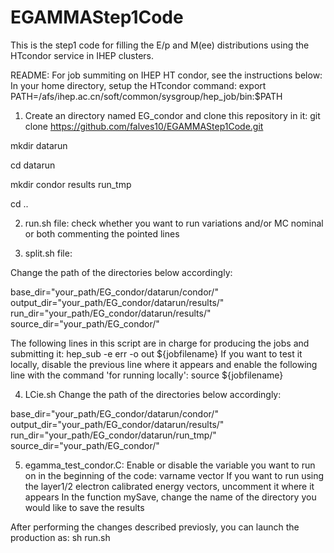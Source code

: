# EGAMMAStep1Code
This is the step1 code for filling the E/p and M(ee) distributions using the HTcondor service in IHEP clusters.

README:
For job summiting on IHEP HT condor, see the instructions below:
In your home directory, setup the HTcondor command: 
export PATH=/afs/ihep.ac.cn/soft/common/sysgroup/hep_job/bin:$PATH

1) Create an directory named EG_condor and clone this repository in it:
git clone https://github.com/falves10/EGAMMAStep1Code.git

mkdir datarun

cd datarun

mkdir condor results run_tmp

cd ..

2) run.sh file: check whether you want to run variations and/or MC nominal or both commenting the pointed lines 

3) split.sh file: 

Change the path of the directories below accordingly:

base_dir="your_path/EG_condor/datarun/condor/"
output_dir="your_path/EG_condor/datarun/results/"
run_dir="your_path/EG_condor/datarun/results/"
source_dir="your_path/EG_condor/"

The following lines in this script are in charge for producing the jobs and submitting it:
hep_sub -e err -o out ${jobfilename}
If you want to test it locally, disable the previous line where it appears and enable the following line with the command 'for running locally':
source ${jobfilename} 

4) LCie.sh
Change the path of the directories below accordingly:

base_dir="your_path/EG_condor/datarun/condor/"
output_dir="your_path/EG_condor/datarun/results/"
run_dir="your_path/EG_condor/datarun/run_tmp/"
source_dir="your_path/EG_condor/"

5) egamma_test_condor.C: 
Enable or disable the variable you want to run on in the beginning of the code: varname vector
If you want to run using the layer1/2 electron calibrated energy vectors, uncomment it where it appears 
In the function mySave, change the name of the directory you would like to save the results

After performing the changes described previosly, you can launch the production as: sh run.sh 
